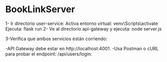 # BookLinkServer

1- Ir directorio user-service:
    Activa entorno virtual: venv\Scripts\activate
    Ejecuta: flask run
2- Ve al directorio api-gateway y ejecuta: node server.js

3-Verifica que ambos servicios están corriendo:

-API Gateway debe estar en http://localhost:4001.
-Usa Postman o cURL para probar el endpoint: /api/users/login:
